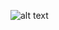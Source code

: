 ![alt text](https://github.com/elenawq/calculate-it/blob/master/src/components/images/calculate-it.jpg)
